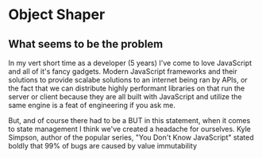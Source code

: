 # Object Shaper

## What seems to be the problem

In my vert short time as a developer (5 years) I've come to love JavaScript and all of it's fancy gadgets. Modern JavaScript frameworks and their solutions to provide scalabe solutions to an internet being ran by APIs, or the fact that we can distribute highly performant libraries on that run the server or client because they are all built with JavaScript and utilize the same engine is a feat of engineering if you ask me.

But, and of course there had to be a BUT in this statement, when it comes to state management I think we've created a headache for ourselves. Kyle Simpson, author of the popular series, "You Don't Know JavaScript" stated boldly that 99% of bugs are caused by value immutability